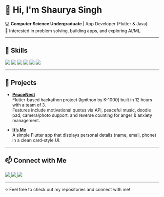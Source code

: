 # 👋 Hi, I'm Shaurya Singh  

💻 **Computer Science Undergraduate** | App Developer (Flutter & Java)  
📍 Interested in problem solving, building apps, and exploring AI/ML.  

---

## 🔧 Skills  

<p align="left">
  <img src="https://img.shields.io/badge/C-00599C?style=for-the-badge&logo=c&logoColor=white"/>
  <img src="https://img.shields.io/badge/Java-ED8B00?style=for-the-badge&logo=openjdk&logoColor=white"/>
  <img src="https://img.shields.io/badge/Flutter-02569B?style=for-the-badge&logo=flutter&logoColor=white"/>
  <img src="https://img.shields.io/badge/Dart-0175C2?style=for-the-badge&logo=dart&logoColor=white"/>
  <img src="https://img.shields.io/badge/Android%20Studio-3DDC84?style=for-the-badge&logo=android-studio&logoColor=white"/>
  <img src="https://img.shields.io/badge/GitHub-181717?style=for-the-badge&logo=github&logoColor=white"/>
</p>

---

## 🚀 Projects  

- **[PeaceNest](https://github.com/so-shaurya/peachNest)**  
  Flutter-based hackathon project (Ignithon by K-1000) built in 12 hours with a team of 3.  
  Features include motivational quotes via API, peaceful music, doodle pad, camera/photo support, and reverse counting for anger & anxiety management.  

- **[It’s Me](https://github.com/so-shaurya/Its-Me)**  
  A simple Flutter app that displays personal details (name, email, phone) in a clean card-style UI.  

---

## 📫 Connect with Me  

<p align="left">
  <a href="https://www.linkedin.com/in/shaurya-singh-32999b332">
    <img src="https://img.shields.io/badge/LinkedIn-0A66C2?style=for-the-badge&logo=linkedin&logoColor=white"/>
  </a>
  <a href="https://github.com/so-shaurya">
    <img src="https://img.shields.io/badge/GitHub-181717?style=for-the-badge&logo=github&logoColor=white"/>
  </a>
  <a href="mailto:shaurya1510singh@gmail.com">
    <img src="https://img.shields.io/badge/Email-D14836?style=for-the-badge&logo=gmail&logoColor=white"/>
  </a>
</p>


---
⭐️ Feel free to check out my repositories and connect with me!
